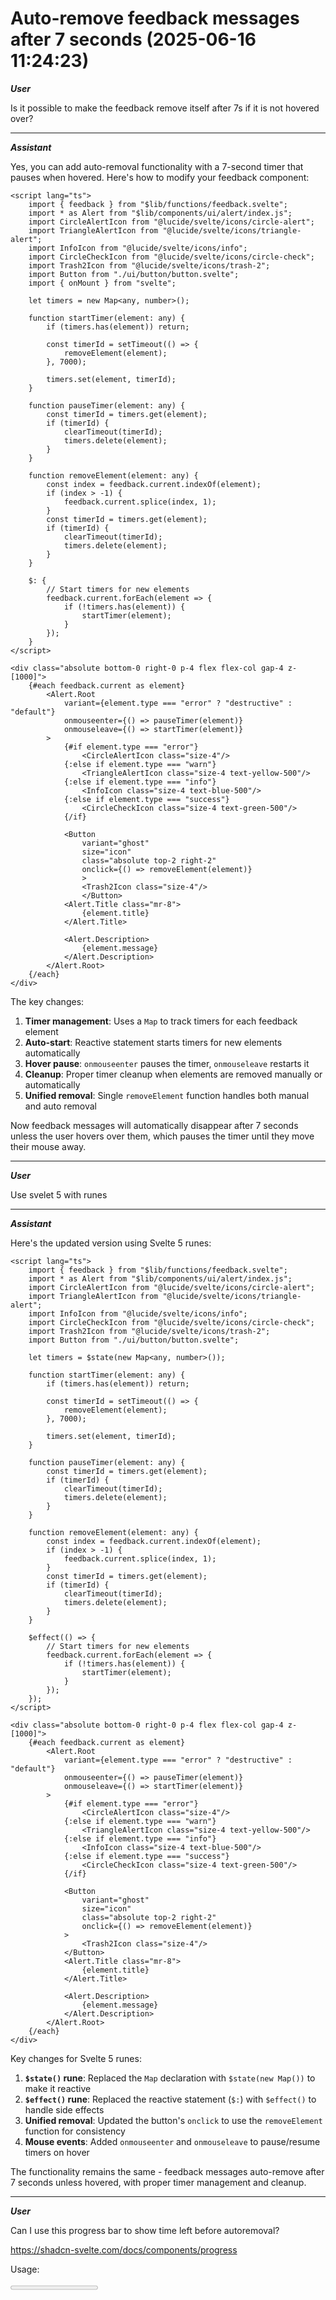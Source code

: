 <!-- Generated by SpecStory -->

# Auto-remove feedback messages after 7 seconds (2025-06-16 11:24:23)

_**User**_

Is it possible to make the feedback remove itself after 7s if it is not hovered over?

---

_**Assistant**_

Yes, you can add auto-removal functionality with a 7-second timer that pauses when hovered. Here's how to modify your feedback component:

````svelte
<script lang="ts">
    import { feedback } from "$lib/functions/feedback.svelte";
    import * as Alert from "$lib/components/ui/alert/index.js";
    import CircleAlertIcon from "@lucide/svelte/icons/circle-alert";
    import TriangleAlertIcon from "@lucide/svelte/icons/triangle-alert";
    import InfoIcon from "@lucide/svelte/icons/info";
    import CircleCheckIcon from "@lucide/svelte/icons/circle-check";
    import Trash2Icon from "@lucide/svelte/icons/trash-2";
    import Button from "./ui/button/button.svelte";
    import { onMount } from "svelte";

    let timers = new Map<any, number>();

    function startTimer(element: any) {
        if (timers.has(element)) return;
        
        const timerId = setTimeout(() => {
            removeElement(element);
        }, 7000);
        
        timers.set(element, timerId);
    }

    function pauseTimer(element: any) {
        const timerId = timers.get(element);
        if (timerId) {
            clearTimeout(timerId);
            timers.delete(element);
        }
    }

    function removeElement(element: any) {
        const index = feedback.current.indexOf(element);
        if (index > -1) {
            feedback.current.splice(index, 1);
        }
        const timerId = timers.get(element);
        if (timerId) {
            clearTimeout(timerId);
            timers.delete(element);
        }
    }

    $: {
        // Start timers for new elements
        feedback.current.forEach(element => {
            if (!timers.has(element)) {
                startTimer(element);
            }
        });
    }
</script>

<div class="absolute bottom-0 right-0 p-4 flex flex-col gap-4 z-[1000]">
    {#each feedback.current as element}
        <Alert.Root 
            variant={element.type === "error" ? "destructive" : "default"}
            onmouseenter={() => pauseTimer(element)}
            onmouseleave={() => startTimer(element)}
        >
            {#if element.type === "error"}
                <CircleAlertIcon class="size-4"/>
            {:else if element.type === "warn"}
                <TriangleAlertIcon class="size-4 text-yellow-500"/>
            {:else if element.type === "info"}
                <InfoIcon class="size-4 text-blue-500"/>
            {:else if element.type === "success"}
                <CircleCheckIcon class="size-4 text-green-500"/>
            {/if}

            <Button
                variant="ghost"
                size="icon"
                class="absolute top-2 right-2"
                onclick={() => removeElement(element)}
                >
                <Trash2Icon class="size-4"/>
                </Button>
            <Alert.Title class="mr-8">
                {element.title}
            </Alert.Title>
            
            <Alert.Description>
                {element.message}
            </Alert.Description>
        </Alert.Root>
    {/each}
</div>
````

The key changes:

1. **Timer management**: Uses a `Map` to track timers for each feedback element
2. **Auto-start**: Reactive statement starts timers for new elements automatically
3. **Hover pause**: `onmouseenter` pauses the timer, `onmouseleave` restarts it
4. **Cleanup**: Proper timer cleanup when elements are removed manually or automatically
5. **Unified removal**: Single `removeElement` function handles both manual and auto removal

Now feedback messages will automatically disappear after 7 seconds unless the user hovers over them, which pauses the timer until they move their mouse away.

---

_**User**_

Use svelet 5 with runes

---

_**Assistant**_

Here's the updated version using Svelte 5 runes:

````svelte
<script lang="ts">
    import { feedback } from "$lib/functions/feedback.svelte";
    import * as Alert from "$lib/components/ui/alert/index.js";
    import CircleAlertIcon from "@lucide/svelte/icons/circle-alert";
    import TriangleAlertIcon from "@lucide/svelte/icons/triangle-alert";
    import InfoIcon from "@lucide/svelte/icons/info";
    import CircleCheckIcon from "@lucide/svelte/icons/circle-check";
    import Trash2Icon from "@lucide/svelte/icons/trash-2";
    import Button from "./ui/button/button.svelte";

    let timers = $state(new Map<any, number>());

    function startTimer(element: any) {
        if (timers.has(element)) return;
        
        const timerId = setTimeout(() => {
            removeElement(element);
        }, 7000);
        
        timers.set(element, timerId);
    }

    function pauseTimer(element: any) {
        const timerId = timers.get(element);
        if (timerId) {
            clearTimeout(timerId);
            timers.delete(element);
        }
    }

    function removeElement(element: any) {
        const index = feedback.current.indexOf(element);
        if (index > -1) {
            feedback.current.splice(index, 1);
        }
        const timerId = timers.get(element);
        if (timerId) {
            clearTimeout(timerId);
            timers.delete(element);
        }
    }

    $effect(() => {
        // Start timers for new elements
        feedback.current.forEach(element => {
            if (!timers.has(element)) {
                startTimer(element);
            }
        });
    });
</script>

<div class="absolute bottom-0 right-0 p-4 flex flex-col gap-4 z-[1000]">
    {#each feedback.current as element}
        <Alert.Root 
            variant={element.type === "error" ? "destructive" : "default"}
            onmouseenter={() => pauseTimer(element)}
            onmouseleave={() => startTimer(element)}
        >
            {#if element.type === "error"}
                <CircleAlertIcon class="size-4"/>
            {:else if element.type === "warn"}
                <TriangleAlertIcon class="size-4 text-yellow-500"/>
            {:else if element.type === "info"}
                <InfoIcon class="size-4 text-blue-500"/>
            {:else if element.type === "success"}
                <CircleCheckIcon class="size-4 text-green-500"/>
            {/if}

            <Button
                variant="ghost"
                size="icon"
                class="absolute top-2 right-2"
                onclick={() => removeElement(element)}
            >
                <Trash2Icon class="size-4"/>
            </Button>
            <Alert.Title class="mr-8">
                {element.title}
            </Alert.Title>
            
            <Alert.Description>
                {element.message}
            </Alert.Description>
        </Alert.Root>
    {/each}
</div>
````

Key changes for Svelte 5 runes:

1. **`$state()` rune**: Replaced the `Map` declaration with `$state(new Map())` to make it reactive
2. **`$effect()` rune**: Replaced the reactive statement (`$:`) with `$effect()` to handle side effects
3. **Unified removal**: Updated the button's `onclick` to use the `removeElement` function for consistency
4. **Mouse events**: Added `onmouseenter` and `onmouseleave` to pause/resume timers on hover

The functionality remains the same - feedback messages auto-remove after 7 seconds unless hovered, with proper timer management and cleanup.

---

_**User**_

Can I use this progress bar to show time left before autoremoval?

https://shadcn-svelte.com/docs/components/progress

Usage:

<script lang="ts">
  import { Progress } from "$lib/components/ui/progress/index.js";
</script>
 
<Progress value={33} />


Example:

<script lang="ts">
  import { onMount } from "svelte";
  import { Progress } from "$lib/components/ui/progress/index.js";
 
  let value = $state(13);
 
  onMount(() => {
    const timer = setTimeout(() => (value = 66), 500);
    return () => clearTimeout(timer);
  });
</script>
 
<Progress {value} max={100} class="w-[60%]" />

---

_**Assistant**_

Yes! Here's how to add a progress bar showing the time remaining before auto-removal:

````svelte
<script lang="ts">
    import { feedback } from "$lib/functions/feedback.svelte";
    import * as Alert from "$lib/components/ui/alert/index.js";
    import { Progress } from "$lib/components/ui/progress/index.js";
    import CircleAlertIcon from "@lucide/svelte/icons/circle-alert";
    import TriangleAlertIcon from "@lucide/svelte/icons/triangle-alert";
    import InfoIcon from "@lucide/svelte/icons/info";
    import CircleCheckIcon from "@lucide/svelte/icons/circle-check";
    import Trash2Icon from "@lucide/svelte/icons/trash-2";
    import Button from "./ui/button/button.svelte";

    let timers = $state(new Map<any, number>());
    let progressIntervals = $state(new Map<any, number>());
    let progressValues = $state(new Map<any, number>());

    const TOTAL_TIME = 7000; // 7 seconds
    const UPDATE_INTERVAL = 100; // Update every 100ms

    function startTimer(element: any) {
        if (timers.has(element)) return;
        
        // Set initial progress to 100%
        progressValues.set(element, 100);
        
        // Start the countdown timer
        const timerId = setTimeout(() => {
            removeElement(element);
        }, TOTAL_TIME);
        
        // Start progress bar countdown
        const startTime = Date.now();
        const progressInterval = setInterval(() => {
            const elapsed = Date.now() - startTime;
            const remaining = Math.max(0, TOTAL_TIME - elapsed);
            const progress = (remaining / TOTAL_TIME) * 100;
            
            progressValues.set(element, progress);
            
            if (remaining <= 0) {
                clearInterval(progressInterval);
                progressIntervals.delete(element);
            }
        }, UPDATE_INTERVAL);
        
        timers.set(element, timerId);
        progressIntervals.set(element, progressInterval);
    }

    function pauseTimer(element: any) {
        const timerId = timers.get(element);
        const progressInterval = progressIntervals.get(element);
        
        if (timerId) {
            clearTimeout(timerId);
            timers.delete(element);
        }
        if (progressInterval) {
            clearInterval(progressInterval);
            progressIntervals.delete(element);
        }
    }

    function removeElement(element: any) {
        const index = feedback.current.indexOf(element);
        if (index > -1) {
            feedback.current.splice(index, 1);
        }
        
        // Cleanup timers and progress
        const timerId = timers.get(element);
        const progressInterval = progressIntervals.get(element);
        
        if (timerId) {
            clearTimeout(timerId);
            timers.delete(element);
        }
        if (progressInterval) {
            clearInterval(progressInterval);
            progressIntervals.delete(element);
        }
        progressValues.delete(element);
    }

    $effect(() => {
        // Start timers for new elements
        feedback.current.forEach(element => {
            if (!timers.has(element)) {
                startTimer(element);
            }
        });
    });
</script>

<div class="absolute bottom-0 right-0 p-4 flex flex-col gap-4 z-[1000]">
    {#each feedback.current as element}
        <Alert.Root 
            variant={element.type === "error" ? "destructive" : "default"}
            onmouseenter={() => pauseTimer(element)}
            onmouseleave={() => startTimer(element)}
            class="relative"
        >
            {#if element.type === "error"}
                <CircleAlertIcon class="size-4"/>
            {:else if element.type === "warn"}
                <TriangleAlertIcon class="size-4 text-yellow-500"/>
            {:else if element.type === "info"}
                <InfoIcon class="size-4 text-blue-500"/>
            {:else if element.type === "success"}
                <CircleCheckIcon class="size-4 text-green-500"/>
            {/if}

            <Button
                variant="ghost"
                size="icon"
                class="absolute top-2 right-2"
                onclick={() => removeElement(element)}
            >
                <Trash2Icon class="size-4"/>
            </Button>
            <Alert.Title class="mr-8">
                {element.title}
            </Alert.Title>
            
            <Alert.Description>
                {element.message}
            </Alert.Description>
            
            <!-- Progress bar showing time remaining -->
            <Progress 
                value={progressValues.get(element) || 0} 
                max={100} 
                class="w-full mt-2 h-1" 
            />
        </Alert.Root>
    {/each}
</div>
````

Key changes:

1. **Import Progress**: Added the Progress component import
2. **Progress tracking**: Added `progressIntervals` and `progressValues` maps to track progress state
3. **Progress countdown**: Updates progress every 100ms showing remaining time as a percentage
4. **Visual indicator**: Added progress bar at the bottom of each alert with `h-1` for a thin appearance
5. **Pause/resume**: Progress pauses when hovering and resumes when mouse leaves
6. **Cleanup**: Proper cleanup of all intervals and progress values when elements are removed

The progress bar starts at 100% and decreases to 0% over the 7-second period, giving users a clear visual indication of when the message will auto-remove.

---

_**User**_

The progressbar doesn't seem to do anything

---

_**Assistant**_

The issue is likely that the `progressValues` Map changes aren't triggering reactivity properly. Here's the fix using a different approach for Svelte 5:

````svelte
<script lang="ts">
    import { feedback } from "$lib/functions/feedback.svelte";
    import * as Alert from "$lib/components/ui/alert/index.js";
    import { Progress } from "$lib/components/ui/progress/index.js";
    import CircleAlertIcon from "@lucide/svelte/icons/circle-alert";
    import TriangleAlertIcon from "@lucide/svelte/icons/triangle-alert";
    import InfoIcon from "@lucide/svelte/icons/info";
    import CircleCheckIcon from "@lucide/svelte/icons/circle-check";
    import Trash2Icon from "@lucide/svelte/icons/trash-2";
    import Button from "./ui/button/button.svelte";

    let timers = $state(new Map<any, number>());
    let progressIntervals = $state(new Map<any, number>());
    let progressValues = $state(new Map<any, number>());
    let progressTrigger = $state(0); // Force reactivity trigger

    const TOTAL_TIME = 7000; // 7 seconds
    const UPDATE_INTERVAL = 100; // Update every 100ms

    function startTimer(element: any) {
        if (timers.has(element)) return;
        
        // Set initial progress to 100%
        progressValues.set(element, 100);
        progressTrigger++; // Trigger reactivity
        
        // Start the countdown timer
        const timerId = setTimeout(() => {
            removeElement(element);
        }, TOTAL_TIME);
        
        // Start progress bar countdown
        const startTime = Date.now();
        const progressInterval = setInterval(() => {
            const elapsed = Date.now() - startTime;
            const remaining = Math.max(0, TOTAL_TIME - elapsed);
            const progress = (remaining / TOTAL_TIME) * 100;
            
            progressValues.set(element, progress);
            progressTrigger++; // Trigger reactivity
            
            if (remaining <= 0) {
                clearInterval(progressInterval);
                progressIntervals.delete(element);
            }
        }, UPDATE_INTERVAL);
        
        timers.set(element, timerId);
        progressIntervals.set(element, progressInterval);
    }

    function pauseTimer(element: any) {
        const timerId = timers.get(element);
        const progressInterval = progressIntervals.get(element);
        
        if (timerId) {
            clearTimeout(timerId);
            timers.delete(element);
        }
        if (progressInterval) {
            clearInterval(progressInterval);
            progressIntervals.delete(element);
        }
    }

    function removeElement(element: any) {
        const index = feedback.current.indexOf(element);
        if (index > -1) {
            feedback.current.splice(index, 1);
        }
        
        // Cleanup timers and progress
        const timerId = timers.get(element);
        const progressInterval = progressIntervals.get(element);
        
        if (timerId) {
            clearTimeout(timerId);
            timers.delete(element);
        }
        if (progressInterval) {
            clearInterval(progressInterval);
            progressIntervals.delete(element);
        }
        progressValues.delete(element);
        progressTrigger++; // Trigger reactivity
    }

    $effect(() => {
        // Start timers for new elements
        feedback.current.forEach(element => {
            if (!timers.has(element)) {
                startTimer(element);
            }
        });
    });

    // Reactive function to get progress value
    function getProgressValue(element: any) {
        progressTrigger; // Access to make reactive
        return progressValues.get(element) || 0;
    }
</script>

<div class="absolute bottom-0 right-0 p-4 flex flex-col gap-4 z-[1000]">
    {#each feedback.current as element}
        <Alert.Root 
            variant={element.type === "error" ? "destructive" : "default"}
            onmouseenter={() => pauseTimer(element)}
            onmouseleave={() => startTimer(element)}
            class="relative"
        >
            {#if element.type === "error"}
                <CircleAlertIcon class="size-4"/>
            {:else if element.type === "warn"}
                <TriangleAlertIcon class="size-4 text-yellow-500"/>
            {:else if element.type === "info"}
                <InfoIcon class="size-4 text-blue-500"/>
            {:else if element.type === "success"}
                <CircleCheckIcon class="size-4 text-green-500"/>
            {/if}

            <Button
                variant="ghost"
                size="icon"
                class="absolute top-2 right-2"
                onclick={() => removeElement(element)}
            >
                <Trash2Icon class="size-4"/>
            </Button>
            <Alert.Title class="mr-8">
                {element.title}
            </Alert.Title>
            
            <Alert.Description>
                {element.message}
            </Alert.Description>
            
            <!-- Progress bar showing time remaining -->
            <Progress 
                value={getProgressValue(element)} 
                max={100} 
                class="w-full mt-2 h-1" 
            />
        </Alert.Root>
    {/each}
</div>
````

Key changes:

1. **Added `progressTrigger`**: A reactive counter that forces updates when incremented
2. **Trigger on changes**: Increment `progressTrigger` whenever `progressValues` is modified
3. **Reactive getter**: Added `getProgressValue()` function that accesses `progressTrigger` to ensure reactivity
4. **Updated template**: Use `getProgressValue(element)` instead of direct Map access

This approach ensures that progress bar updates are properly tracked by Svelte's reactivity system.

---

_**User**_

I altered the code. How can I make the current version not delete every element when one is supposed to autodelete?

---

_**Assistant**_

The issue is that you're using the `index` to splice the array, but when elements are removed, the indices shift and you end up removing the wrong elements. Here's the fix:

````svelte
<script lang="ts">
    import * as Alert from "$lib/components/ui/alert/index.js";
    import { Progress } from "$lib/components/ui/progress/index.js";
    import CircleAlertIcon from "@lucide/svelte/icons/circle-alert";
    import TriangleAlertIcon from "@lucide/svelte/icons/triangle-alert";
    import InfoIcon from "@lucide/svelte/icons/info";
    import CircleCheckIcon from "@lucide/svelte/icons/circle-check";
    import Trash2Icon from "@lucide/svelte/icons/trash-2";
    import Button from "./ui/button/button.svelte";
    import { feedback } from "$lib/functions/feedback.svelte";

    interface Props {
        index: number;
        element: Feedback
    }

    let { element, index}: Props = $props();

    const UPDATE_INTERVAL: number = 100;
    const MAX_TIME: number = 7000; // Maximum time in milliseconds

    let progress: number = $state(100);
    let isPaused: boolean = $state(false);

    const startTime = Date.now();
    let pausedTime = 0;

    const progressInterval = setInterval(() => {
        if (isPaused) return;
        
        const elapsed = Date.now() - startTime - pausedTime;
        const remaining = Math.max(0, MAX_TIME - elapsed);
        progress = (remaining / MAX_TIME) * 100;
    }, UPDATE_INTERVAL);

    function removeElement() {
        const elementIndex = feedback.current.indexOf(element);
        if (elementIndex > -1) {
            feedback.current.splice(elementIndex, 1);
        }
        clearInterval(progressInterval);
    }

    function pauseTimer() {
        isPaused = true;
    }

    function resumeTimer() {
        if (isPaused) {
            pausedTime += Date.now() - (startTime + (MAX_TIME - (progress / 100) * MAX_TIME));
            isPaused = false;
        }
    }

    $effect(() => {
        if (progress <= 0) {
            removeElement();
        }
    });

    $effect(() => {
        return () => clearInterval(progressInterval);
    });
</script>

<Alert.Root 
    variant={element.type === "error" ? "destructive" : "default"}
    onmouseenter={pauseTimer}
    onmouseleave={resumeTimer}
    class="relative"
>
    {#if element.type === "error"}
        <CircleAlertIcon class="size-4"/>
    {:else if element.type === "warn"}
        <TriangleAlertIcon class="size-4 text-yellow-500"/>
    {:else if element.type === "info"}
        <InfoIcon class="size-4 text-blue-500"/>
    {:else if element.type === "success"}
        <CircleCheckIcon class="size-4 text-green-500"/>
    {/if}

    <Button
        variant="ghost"
        size="icon"
        class="absolute top-2 right-2"
        onclick={removeElement}
    >
        <Trash2Icon class="size-4"/>
    </Button>
    <Alert.Title class="mr-8">
        {element.title}
    </Alert.Title>
    
    <Alert.Description>
        {element.message}
    </Alert.Description>
    
    <!-- Progress bar showing time remaining -->
    <Progress 
        value={progress} 
        max={100} 
        class="w-full mt-2 h-1" 
    />
</Alert.Root>
````

Key changes:

1. **Use element reference**: `removeElement()` now finds the element by reference using `indexOf(element)` instead of using the index prop
2. **Pause/resume functionality**: Added hover pause/resume with proper time tracking
3. **Cleanup effect**: Added cleanup effect to clear intervals when component is destroyed
4. **Unified removal**: Both manual and auto removal use the same `removeElement()` function

This ensures that when an element auto-removes, it only removes the specific element that timed out, not whatever element happens to be at that index position.

---

_**User**_

The elements can be duplicate, meaning containing the same content, wouln't remove element delete all of the same type?

---

_**Assistant**_

You're absolutely right! If elements have the same content, `indexOf()` will always find the first occurrence, potentially removing the wrong element. Here's the fix using a unique identifier:

````svelte
<script lang="ts">
    import * as Alert from "$lib/components/ui/alert/index.js";
    import { Progress } from "$lib/components/ui/progress/index.js";
    import CircleAlertIcon from "@lucide/svelte/icons/circle-alert";
    import TriangleAlertIcon from "@lucide/svelte/icons/triangle-alert";
    import InfoIcon from "@lucide/svelte/icons/info";
    import CircleCheckIcon from "@lucide/svelte/icons/circle-check";
    import Trash2Icon from "@lucide/svelte/icons/trash-2";
    import Button from "./ui/button/button.svelte";
    import { feedback } from "$lib/functions/feedback.svelte";

    interface Props {
        index: number;
        element: Feedback
    }

    let { element}: Props = $props();

    const UPDATE_INTERVAL: number = 100;
    const MAX_TIME: number = 7000; // Maximum time in milliseconds

    let progress: number = $state(100);
    let isPaused: boolean = $state(false);

    const startTime = Date.now();
    let pausedTime = 0;
    let pauseStartTime = 0;

    // Add unique ID to the element if it doesn't have one
    if (!element.id) {
        element.id = crypto.randomUUID();
    }

    const progressInterval = setInterval(() => {
        if (isPaused) return;
        
        const elapsed = Date.now() - startTime - pausedTime;
        const remaining = Math.max(0, MAX_TIME - elapsed);
        progress = (remaining / MAX_TIME) * 100;
    }, UPDATE_INTERVAL);

    function removeElement() {
        const elementIndex = feedback.current.findIndex(el => el.id === element.id);
        if (elementIndex > -1) {
            feedback.current.splice(elementIndex, 1);
        }
        clearInterval(progressInterval);
    }

    function pauseTimer() {
        if (!isPaused) {
            isPaused = true;
            pauseStartTime = Date.now();
        }
    }

    function resumeTimer() {
        if (isPaused) {
            pausedTime += Date.now() - pauseStartTime;
            isPaused = false;
        }
    }

    $effect(() => {
        if (progress <= 0) {
            removeElement();
        }
    });

    $effect(() => {
        return () => clearInterval(progressInterval);
    });
</script>

<Alert.Root 
    variant={element.type === "error" ? "destructive" : "default"}
    onmouseenter={pauseTimer}
    onmouseleave={resumeTimer}
    class="relative"
>
    {#if element.type === "error"}
        <CircleAlertIcon class="size-4"/>
    {:else if element.type === "warn"}
        <TriangleAlertIcon class="size-4 text-yellow-500"/>
    {:else if element.type === "info"}
        <InfoIcon class="size-4 text-blue-500"/>
    {:else if element.type === "success"}
        <CircleCheckIcon class="size-4 text-green-500"/>
    {/if}

    <Button
        variant="ghost"
        size="icon"
        class="absolute top-2 right-2"
        onclick={removeElement}
    >
        <Trash2Icon class="size-4"/>
    </Button>
    <Alert.Title class="mr-8">
        {element.title}
    </Alert.Title>
    
    <Alert.Description>
        {element.message}
    </Alert.Description>
    
    <!-- Progress bar showing time remaining -->
    <Progress 
        value={progress} 
        max={100} 
        class="w-full mt-2 h-1" 
    />
</Alert.Root>
````

Key changes:

1. **Unique ID**: Added a unique `id` to each element using `crypto.randomUUID()`
2. **findIndex with ID**: Changed `indexOf(element)` to `findIndex(el => el.id === element.id)` to find the exact element by its unique ID
3. **Fixed pause timing**: Improved pause/resume logic to properly track pause duration
4. **Fixed Progress class**: Removed `absolute` positioning from Progress bar

Now each feedback element will have a unique identifier, ensuring that only the correct element gets removed, even if multiple elements have identical content.

---

_**User**_

@workspace I altered the removal and addition of things to feedback and added an ID to every element, but it still removes every element when it is only supposed to remove 1

---

_**Assistant**_

Looking at your status Select issue, I can see the problem. In your tools page, you're likely missing the "All Statuses" option and the status handling logic. Here's the fix for the status Select component:

````svelte
<!-- In your tools page -->
<script lang="ts">
    // ... other imports and code ...
    
    // Add "All Statuses" option to your status options
    const statusOptions = [
        { value: "undefined", label: "All Statuses" },
        ...Object.values(ToolDtoStatusEnum).map((enumValue) => ({
            value: enumValue,
            label: enumValue.

---

_**User**_

@workspace I altered the removal and addition of things to feedback and added an ID to every element, but it still removes every element when it is only supposed to remove 1. The issue is with feedback.svelte and FeedbackElement.svelte and related files

---

_**Assistant**_

Looking at your code, I can see the issue. The problem is likely in your `feedback.svelte` or `removeFeedback` function. The current `feedbackElement.svelte` looks correct - it's properly using the unique ID to remove only the specific element.

The issue is probably in how the `removeFeedback` function is implemented. Here's what it should look like to only remove the specific element by ID:

````typescript
// In your feedback.svelte file
export function removeFeedback(id: string) {
    const index = feedback.current.findIndex(element => element.id === id);
    if (index !== -1) {
        feedback.current.splice(index, 1);
    }
}
````

Make sure your feedback store is structured correctly:

````typescript
// In your feedback.svelte file
interface Feedback {
    id: string;
    title: string;
    message: string;
    type: "error" | "warn" | "info" | "success";
}

let feedback = $state({
    current: [] as Feedback[]
});

export function addFeedback(feedbackItem: Omit<Feedback, 'id'>) {
    const newFeedback: Feedback = {
        ...feedbackItem,
        id: crypto.randomUUID() // Generate unique ID
    };
    feedback.current.push(newFeedback);
}

export function removeFeedback(id: string) {
    const index = feedback.current.findIndex(element => element.id === id);
    if (index !== -1) {
        feedback.current.splice(index, 1);
    }
}

export { feedback };
````

The key points are:

1. **Use 

---

